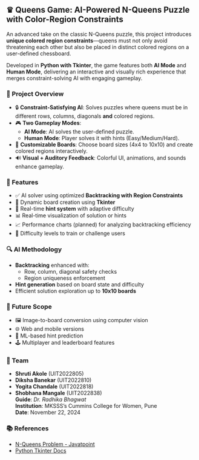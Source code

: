 ## ♛ Queens Game: AI-Powered N-Queens Puzzle with Color-Region Constraints

An advanced take on the classic N-Queens puzzle, this project introduces **unique colored region constraints**—queens must not only avoid threatening each other but also be placed in distinct colored regions on a user-defined chessboard.

Developed in **Python with Tkinter**, the game features both **AI Mode** and **Human Mode**, delivering an interactive and visually rich experience that merges constraint-solving AI with engaging gameplay.

### 🧠 Project Overview

- 🔒 **Constraint-Satisfying AI**: Solves puzzles where queens must be in different rows, columns, diagonals **and** colored regions.
- 🎮 **Two Gameplay Modes**:
  - **AI Mode**: AI solves the user-defined puzzle.
  - **Human Mode**: Player solves it with hints (Easy/Medium/Hard).
- 🧩 **Customizable Boards**: Choose board sizes (4x4 to 10x10) and create colored regions interactively.
- 🔊 **Visual + Auditory Feedback**: Colorful UI, animations, and sounds enhance gameplay.

### 🚀 Features

- ✅ AI solver using optimized **Backtracking with Region Constraints**
- 🎨 Dynamic board creation using **Tkinter**
- 🧠 Real-time **hint system** with adaptive difficulty
- 📊 Real-time visualization of solution or hints
- 📈 Performance charts (planned) for analyzing backtracking efficiency
- 🎯 Difficulty levels to train or challenge users

### 🔍 AI Methodology

- **Backtracking** enhanced with:
  - Row, column, diagonal safety checks
  - Region uniqueness enforcement
- **Hint generation** based on board state and difficulty
- Efficient solution exploration up to **10x10 boards**

### 🌱 Future Scope

- 🖼️ Image-to-board conversion using computer vision
- 🌐 Web and mobile versions
- 🧠 ML-based hint prediction
- 🕹️ Multiplayer and leaderboard features

### 👥 Team

- **Shruti Akole** (UIT2022805)  
- **Diksha Banekar** (UIT2022810)  
- **Yogita Chandale** (UIT2022818)  
- **Shobhana Mangale** (UIT2022838)  
**Guide**: *Dr. Radhika Bhagwat*  
**Institution**: MKSSS’s Cummins College for Women, Pune  
**Date**: November 22, 2024

### 📚 References

- [N-Queens Problem - Javatpoint](https://www.javatpoint.com/n-queens-problems)  
- [Python Tkinter Docs](https://docs.python.org/3/library/tkinter.html)

